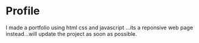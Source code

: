 # Profile
I made a portfolio using html css and javascript ...its a reponsive web page instead...will update the project as soon as possible.
